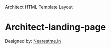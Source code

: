 Architect HTML Template Layout
# Architect-landing-page


Designed by: <a href="http://nearestme.in">Nearestme.in</a>
